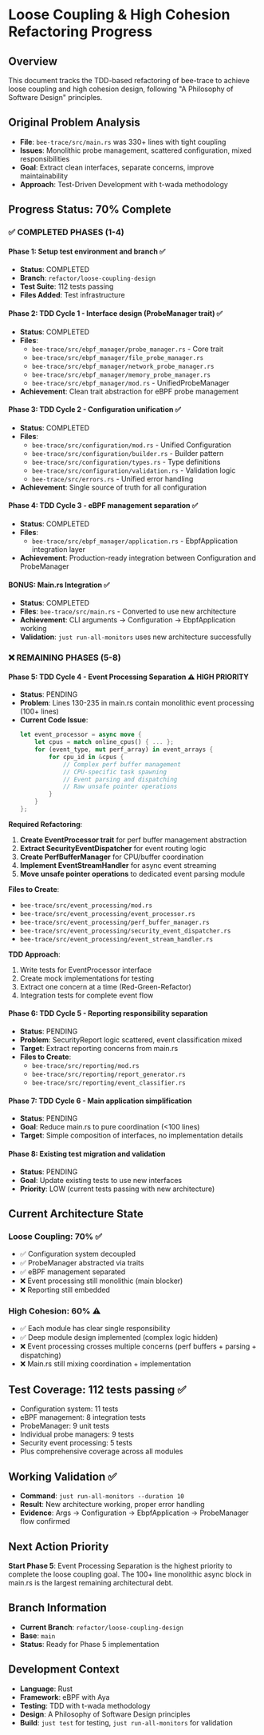 # Loose Coupling & High Cohesion Refactoring Progress

## Overview
This document tracks the TDD-based refactoring of bee-trace to achieve loose coupling and high cohesion design, following "A Philosophy of Software Design" principles.

## Original Problem Analysis
- **File**: `bee-trace/src/main.rs` was 330+ lines with tight coupling
- **Issues**: Monolithic probe management, scattered configuration, mixed responsibilities
- **Goal**: Extract clean interfaces, separate concerns, improve maintainability
- **Approach**: Test-Driven Development with t-wada methodology

## Progress Status: 70% Complete

### ✅ COMPLETED PHASES (1-4)

#### Phase 1: Setup test environment and branch ✅
- **Status**: COMPLETED
- **Branch**: `refactor/loose-coupling-design` 
- **Test Suite**: 112 tests passing
- **Files Added**: Test infrastructure

#### Phase 2: TDD Cycle 1 - Interface design (ProbeManager trait) ✅
- **Status**: COMPLETED
- **Files**: 
  - `bee-trace/src/ebpf_manager/probe_manager.rs` - Core trait
  - `bee-trace/src/ebpf_manager/file_probe_manager.rs`
  - `bee-trace/src/ebpf_manager/network_probe_manager.rs`
  - `bee-trace/src/ebpf_manager/memory_probe_manager.rs`
  - `bee-trace/src/ebpf_manager/mod.rs` - UnifiedProbeManager
- **Achievement**: Clean trait abstraction for eBPF probe management

#### Phase 3: TDD Cycle 2 - Configuration unification ✅
- **Status**: COMPLETED
- **Files**:
  - `bee-trace/src/configuration/mod.rs` - Unified Configuration
  - `bee-trace/src/configuration/builder.rs` - Builder pattern
  - `bee-trace/src/configuration/types.rs` - Type definitions
  - `bee-trace/src/configuration/validation.rs` - Validation logic
  - `bee-trace/src/errors.rs` - Unified error handling
- **Achievement**: Single source of truth for all configuration

#### Phase 4: TDD Cycle 3 - eBPF management separation ✅  
- **Status**: COMPLETED
- **Files**:
  - `bee-trace/src/ebpf_manager/application.rs` - EbpfApplication integration layer
- **Achievement**: Production-ready integration between Configuration and ProbeManager

#### BONUS: Main.rs Integration ✅
- **Status**: COMPLETED  
- **Files**: `bee-trace/src/main.rs` - Converted to use new architecture
- **Achievement**: CLI arguments → Configuration → EbpfApplication working
- **Validation**: `just run-all-monitors` uses new architecture successfully

### ❌ REMAINING PHASES (5-8)

#### Phase 5: TDD Cycle 4 - Event Processing Separation ⚠️ HIGH PRIORITY
- **Status**: PENDING
- **Problem**: Lines 130-235 in main.rs contain monolithic event processing (100+ lines)
- **Current Code Issue**:
  ```rust
  let event_processor = async move {
      let cpus = match online_cpus() { ... };
      for (event_type, mut perf_array) in event_arrays {
          for cpu_id in &cpus {
              // Complex perf buffer management
              // CPU-specific task spawning  
              // Event parsing and dispatching
              // Raw unsafe pointer operations
          }
      }
  };
  ```

**Required Refactoring**:
1. **Create EventProcessor trait** for perf buffer management abstraction
2. **Extract SecurityEventDispatcher** for event routing logic  
3. **Create PerfBufferManager** for CPU/buffer coordination
4. **Implement EventStreamHandler** for async event streaming
5. **Move unsafe pointer operations** to dedicated event parsing module

**Files to Create**:
- `bee-trace/src/event_processing/mod.rs`
- `bee-trace/src/event_processing/event_processor.rs` 
- `bee-trace/src/event_processing/perf_buffer_manager.rs`
- `bee-trace/src/event_processing/security_event_dispatcher.rs`
- `bee-trace/src/event_processing/event_stream_handler.rs`

**TDD Approach**:
1. Write tests for EventProcessor interface
2. Create mock implementations for testing
3. Extract one concern at a time (Red-Green-Refactor)
4. Integration tests for complete event flow

#### Phase 6: TDD Cycle 5 - Reporting responsibility separation
- **Status**: PENDING  
- **Problem**: SecurityReport logic scattered, event classification mixed
- **Target**: Extract reporting concerns from main.rs
- **Files to Create**:
  - `bee-trace/src/reporting/mod.rs`
  - `bee-trace/src/reporting/report_generator.rs`
  - `bee-trace/src/reporting/event_classifier.rs`

#### Phase 7: TDD Cycle 6 - Main application simplification  
- **Status**: PENDING
- **Goal**: Reduce main.rs to pure coordination (<100 lines)
- **Target**: Simple composition of interfaces, no implementation details

#### Phase 8: Existing test migration and validation
- **Status**: PENDING
- **Goal**: Update existing tests to use new interfaces
- **Priority**: LOW (current tests passing with new architecture)

## Current Architecture State

### Loose Coupling: 70% ✅
- ✅ Configuration system decoupled
- ✅ ProbeManager abstracted via traits
- ✅ eBPF management separated  
- ❌ Event processing still monolithic (main blocker)
- ❌ Reporting still embedded

### High Cohesion: 60% ⚠️
- ✅ Each module has clear single responsibility
- ✅ Deep module design implemented (complex logic hidden)
- ❌ Event processing crosses multiple concerns (perf buffers + parsing + dispatching)
- ❌ Main.rs still mixing coordination + implementation

## Test Coverage: 112 tests passing ✅
- Configuration system: 11 tests
- eBPF management: 8 integration tests  
- ProbeManager: 9 unit tests
- Individual probe managers: 9 tests
- Security event processing: 5 tests
- Plus comprehensive coverage across all modules

## Working Validation ✅
- **Command**: `just run-all-monitors --duration 10` 
- **Result**: New architecture working, proper error handling
- **Evidence**: Args → Configuration → EbpfApplication → ProbeManager flow confirmed

## Next Action Priority
**Start Phase 5**: Event Processing Separation is the highest priority to complete the loose coupling goal. The 100+ line monolithic async block in main.rs is the largest remaining architectural debt.

## Branch Information
- **Current Branch**: `refactor/loose-coupling-design`
- **Base**: `main`
- **Status**: Ready for Phase 5 implementation

## Development Context
- **Language**: Rust
- **Framework**: eBPF with Aya
- **Testing**: TDD with t-wada methodology
- **Design**: A Philosophy of Software Design principles
- **Build**: `just test` for testing, `just run-all-monitors` for validation